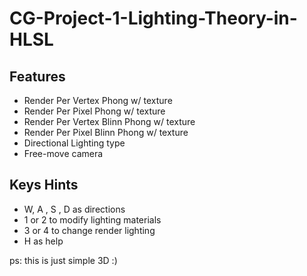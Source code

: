 # CG-Project-1-Lighting-Theory-in-HLSL

## Features
- Render Per Vertex Phong w/ texture 
- Render Per Pixel Phong w/ texture
- Render Per Vertex Blinn Phong w/ texture
- Render Per Pixel Blinn Phong w/ texture
- Directional Lighting type
- Free-move camera

## Keys Hints
- W, A , S , D as directions
- 1 or 2 to modify lighting materials
- 3 or 4 to change render lighting
- H as help

ps: this is just simple 3D :)